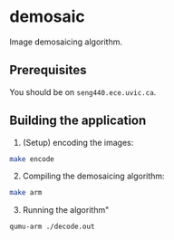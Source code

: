 # demosaic

Image demosaicing algorithm.

## Prerequisites
You should be on `seng440.ece.uvic.ca`.

## Building the application

1. (Setup) encoding the images:
```bash
make encode
```

2. Compiling the demosaicing algorithm:
```bash
make arm
```

3. Running the algorithm"
```bash
qumu-arm ./decode.out
```
